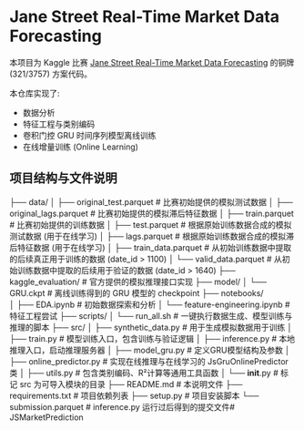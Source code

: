 # Jane Street Real-Time Market Data Forecasting

本项目为 Kaggle 比赛 [Jane Street Real-Time Market Data Forecasting](https://www.kaggle.com/competitions/jane-street-real-time-market-data-forecasting) 的铜牌 (321/3757) 方案代码。

本仓库实现了:
- 数据分析
- 特征工程与类别编码
- 卷积门控 GRU 时间序列模型离线训练
- 在线增量训练 (Online Learning)

## 项目结构与文件说明

├── data/
│   ├── original_test.parquet      # 比赛初始提供的模拟测试数据
│   ├── original_lags.parquet      # 比赛初始提供的模拟滞后特征数据
│   ├── train.parquet              # 比赛初始提供的训练数据
│   ├── test.parquet               # 根据原始训练数据合成的模拟测试数据 (用于在线学习)
│   ├── lags.parquet               # 根据原始训练数据合成的模拟滞后特征数据 (用于在线学习)
│   ├── train_data.parquet         # 从初始训练数据中提取的后续真正用于训练的数据 (date_id > 1100)
│   └── valid_data.parquet         # 从初始训练数据中提取的后续用于验证的数据 (date_id > 1640)
├── kaggle_evaluation/             # 官方提供的模拟推理接口实现
├── model/
│   └── GRU.ckpt                   # 离线训练得到的 GRU 模型的 checkpoint
├── notebooks/                  
│   ├── EDA.ipynb                  # 初始数据探索和分析
│   └── feature-engineering.ipynb  # 特征工程尝试
├── scripts/
│   └── run_all.sh                 # 一键执行数据生成、模型训练与推理的脚本
├── src/
│   ├── synthetic_data.py          # 用于生成模拟数据用于训练
│   ├── train.py                   # 模型训练入口，包含训练与验证逻辑
│   ├── inference.py               # 本地推理入口，启动推理服务器
│   ├── model_gru.py               # 定义GRU模型结构及参数
│   ├── online_predictor.py        # 实现在线推理与在线学习的 JsGruOnlinePredictor 类
│   ├── utils.py                   # 包含类别编码、R²计算等通用工具函数
│   └── __init__.py                # 标记 src 为可导入模块的目录
├── README.md                      # 本说明文件
├── requirements.txt               # 项目依赖列表
├── setup.py                       # 项目安装脚本
└── submission.parquet             # inference.py 运行过后得到的提交文件#   J S M a r k e t P r e d i c t i o n 
 
 
